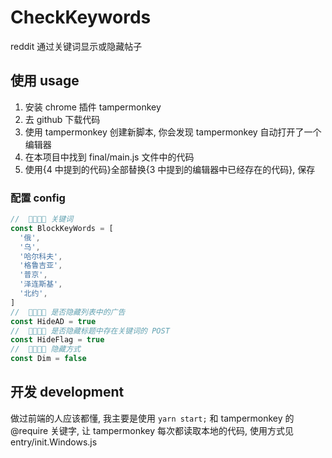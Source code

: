 # CheckKeywords

reddit 通过关键词显示或隐藏帖子

## 使用 usage

1. 安装 chrome 插件 tampermonkey
2. 去 github 下载代码
3. 使用 tampermonkey 创建新脚本, 你会发现 tampermonkey 自动打开了一个编辑器
4. 在本项目中找到 final/main.js 文件中的代码
5. 使用{4 中提到的代码}全部替换{3 中提到的编辑器中已经存在的代码}, 保存

### 配置 config

```js
//  🚧🔧🔩🧱 关键词
const BlockKeyWords = [
  '俄',
  '乌',
  '哈尔科夫',
  '格鲁吉亚',
  '普京',
  '泽连斯基',
  '北约',
]
//  🚧🔧🔩🧱 是否隐藏列表中的广告
const HideAD = true
//  🚧🔧🔩🧱 是否隐藏标题中存在关键词的 POST
const HideFlag = true
//  🚧🔧🔩🧱 隐藏方式
const Dim = false
```

## 开发 development

做过前端的人应该都懂, 我主要是使用 `yarn start;` 和 tampermonkey 的 @require 关键字, 让 tampermonkey 每次都读取本地的代码, 使用方式见 entry/init.Windows.js
